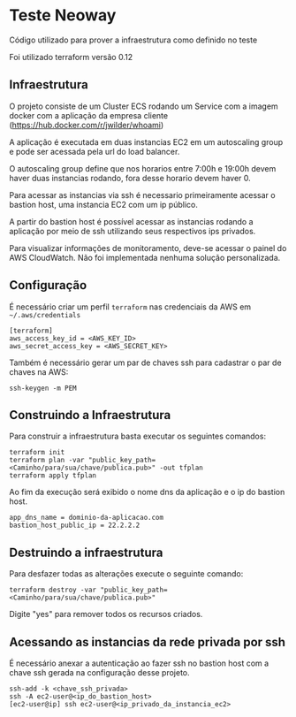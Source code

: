 # Teste Neoway
Código utilizado para prover a infraestrutura como definido no teste

Foi utilizado terraform versão 0.12

## Infraestrutura

O projeto consiste de um Cluster ECS rodando um Service com a imagem docker com a aplicação da empresa cliente (https://hub.docker.com/r/jwilder/whoami)

A aplicação é executada em duas instancias EC2 em um autoscaling group e pode ser acessada pela url do load balancer.

O autoscaling group define que nos horarios entre 7:00h e 19:00h devem haver duas instancias rodando, fora desse horario devem haver 0.

Para acessar as instancias via ssh é necessario primeiramente acessar o bastion host, uma instancia EC2 com um ip público.

A partir do bastion host é possível acessar as instancias rodando a aplicação por meio de ssh utilizando seus respectivos ips privados.

Para visualizar informações de monitoramento, deve-se acessar o painel do AWS CloudWatch. Não foi implementada nenhuma solução personalizada.

## Configuração

É necessário criar um perfil `terraform` nas credenciais da AWS em `~/.aws/credentials`

```
[terraform]
aws_access_key_id = <AWS_KEY_ID>
aws_secret_access_key = <AWS_SECRET_KEY>
```

Também é necessário gerar um par de chaves ssh para cadastrar o par de chaves na AWS:

```
ssh-keygen -m PEM
```

## Construindo a Infraestrutura

Para construir a infraestrutura basta executar os seguintes comandos:

```
terraform init
terraform plan -var "public_key_path=<Caminho/para/sua/chave/publica.pub>" -out tfplan
terraform apply tfplan
```

Ao fim da execução será exibido o nome dns da aplicação e o ip do bastion host.

```
app_dns_name = dominio-da-aplicacao.com
bastion_host_public_ip = 22.2.2.2
```

## Destruindo a infraestrutura

Para desfazer todas as alterações execute o seguinte comando:

```
terraform destroy -var "public_key_path=<Caminho/para/sua/chave/publica.pub>"
```

Digite "yes" para remover todos os recursos criados.

## Acessando as instancias da rede privada por ssh

É necessário anexar a autenticação ao fazer ssh no bastion host com a chave ssh gerada na configuração desse projeto.

```
ssh-add -k <chave_ssh_privada>
ssh -A ec2-user@<ip_do_bastion_host>
[ec2-user@ip] ssh ec2-user@<ip_privado_da_instancia_ec2>
```
